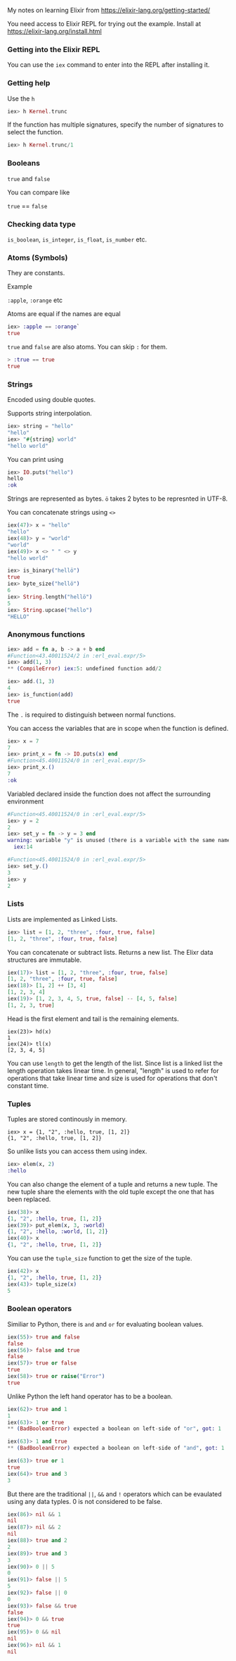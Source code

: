 My notes on learning Elixir from https://elixir-lang.org/getting-started/

You need access to Elixir REPL for trying out the example. Install at https://elixir-lang.org/install.html

### Getting into the Elixir REPL

You can use the `iex` command to enter into the REPL after installing it.

### Getting help

Use the `h`

```exs
iex> h Kernel.trunc
```

If the function has multiple signatures, specify the number of signatures to select the function.

```exs
iex> h Kernel.trunc/1
```

### Booleans

`true` and `false`

You can compare like

`true` == `false`


### Checking data type

`is_boolean`, `is_integer`, `is_float`, `is_number` etc.

### Atoms (Symbols)

They are constants.

Example

`:apple`, `:orange` etc

Atoms are equal if the names are equal

```exs
iex> :apple == :orange`
true
```

`true` and `false` are also atoms. You can skip `:` for them.

```exs
> :true == true
true
```

### Strings

Encoded using double quotes.

Supports string interpolation.

```exs
iex> string = "hello"
"hello"
iex> "#{string} world"
"hello world"
```

You can print using
```exs
iex> IO.puts("hello")
hello
:ok
```

Strings are represented as bytes. `ö` takes 2 bytes to be represnted in UTF-8.

You can concatenate strings using `<>`

```exs
iex(47)> x = "hello"
"hello"
iex(48)> y = "world"
"world"
iex(49)> x <> " " <> y
"hello world"
```

```exs
iex> is_binary("hellö")
true
iex> byte_size("hellö")
6
iex> String.length("hellö")
5
iex> String.upcase("hello")
"HELLO"
```

### Anonymous functions


```exs
iex> add = fn a, b -> a + b end
#Function<43.40011524/2 in :erl_eval.expr/5>
iex> add(1, 3)
** (CompileError) iex:5: undefined function add/2

iex> add.(1, 3)
4
iex> is_function(add)
true
```

The `.` is required to distinguish between normal functions.

You can access the variables that are in scope when the function is defined.

```exs
iex> x = 7
7
iex> print_x = fn -> IO.puts(x) end
#Function<45.40011524/0 in :erl_eval.expr/5>
iex> print_x.()
7
:ok
```

Variabled declared inside the function does not affect the surrounding environment

```exs
#Function<45.40011524/0 in :erl_eval.expr/5>
iex> y = 2                  
2
iex> set_y = fn -> y = 3 end
warning: variable "y" is unused (there is a variable with the same name in the context, use the pin operator (^) to match on it or prefix this variable with underscore if it is not meant to be used)
  iex:14

#Function<45.40011524/0 in :erl_eval.expr/5>
iex> set_y.()
3
iex> y
2
```

### Lists

Lists are implemented as Linked Lists.

```exs
iex> list = [1, 2, "three", :four, true, false]  
[1, 2, "three", :four, true, false]
```

You can concatenate or subtract lists. Returns a new list. The Elixr data structures are immutable.
```exs
iex(17)> list = [1, 2, "three", :four, true, false]  
[1, 2, "three", :four, true, false]
iex(18)> [1, 2] ++ [3, 4]
[1, 2, 3, 4]
iex(19)> [1, 2, 3, 4, 5, true, false] -- [4, 5, false]
[1, 2, 3, true]
```

Head is the first element and tail is the remaining elements.
```
iex(23)> hd(x)
1
iex(24)> tl(x)
[2, 3, 4, 5]
```

You can use `length` to get the length of the list. Since list is a linked
list the length operation takes linear time. In general, "length" is used to
refer for operations that take linear time and size is used for operations that
don't constant time.


### Tuples

Tuples are stored continously in memory.

```
iex> x = {1, "2", :hello, true, [1, 2]}
{1, "2", :hello, true, [1, 2]}
```

So unlike lists you can access them using index.

```exs
iex> elem(x, 2)                        
:hello
```

You can also change the element of a tuple and returns a new tuple. The new tuple share the
elements with the old tuple except the one that has been replaced.

```exs
iex(38)> x
{1, "2", :hello, true, [1, 2]}
iex(39)> put_elem(x, 3, :world)
{1, "2", :hello, :world, [1, 2]}
iex(40)> x
{1, "2", :hello, true, [1, 2]}
```

You can use the `tuple_size` function to get the size of the tuple.

```exs
iex(42)> x            
{1, "2", :hello, true, [1, 2]}
iex(43)> tuple_size(x)
5
```


### Boolean operators

Similiar to Python, there is `and` and `or` for evaluating boolean values.
```exs
iex(55)> true and false        
false
iex(56)> false and true
false
iex(57)> true or false
true
iex(58)> true or raise("Error")
true
```

Unlike Python the left hand operator has to be a boolean.

```exs
iex(62)> true and 1      
1
iex(63)> 1 or true
** (BadBooleanError) expected a boolean on left-side of "or", got: 1

iex(63)> 1 and true
** (BadBooleanError) expected a boolean on left-side of "and", got: 1

iex(63)> true or 1
true
iex(64)> true and 3
3
```

But there are the traditional `||`, `&&` and `!` operators which can be
evaulated using any data typles. 0 is not considered to be false.

```exs
iex(86)> nil && 1 
nil
iex(87)> nil && 2
nil
iex(88)> true and 2          
2
iex(89)> true and 3
3
iex(90)> 0 || 5
0
iex(91)> false || 5
5
iex(92)> false || 0
0
iex(93)> false && true
false
iex(94)> 0 && true    
true
iex(95)> 0 && nil 
nil
iex(96)> nil && 1
nil
```



